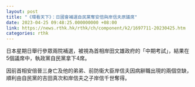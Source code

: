 ```yaml
---
layout: post
title: "《環看天下》：日國會補選自民黨奪安倍與岸信夫原議席"
date: 2023-04-25 09:48:25.000000000 +08:00
link: https://news.rthk.hk/rthk/ch/component/k2/1697711-20230425.htm
categories: rthk
---
```


日本星期日舉行參眾兩院補選，被視為首相岸田文雄政府的「中期考試」，結果在5個議席中，執政黨自民黨拿下4席。

因前首相安倍晉三身亡及他的弟弟、前防衞大臣岸信夫因病辭職出現的兩個空缺，順利由自民黨的吉田真次和岸信夫之子岸信千世奪得。
